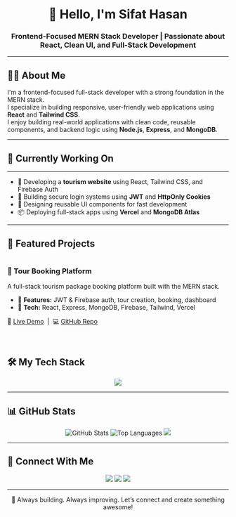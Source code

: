 

<h1 align="center">👋 Hello, I'm Sifat Hasan</h1>
<h3 align="center">Frontend-Focused MERN Stack Developer | Passionate about React, Clean UI, and Full-Stack Development</h3>

---

## 🧑‍💼 About Me

I'm a frontend-focused full-stack developer with a strong foundation in the MERN stack.  
I specialize in building responsive, user-friendly web applications using **React** and **Tailwind CSS**.  
I enjoy building real-world applications with clean code, reusable components, and backend logic using **Node.js**, **Express**, and **MongoDB**.

---


## 🔭 Currently Working On

---
 - 🎨 Developing a **tourism website** using React, Tailwind CSS, and Firebase Auth  
- 🔐 Building secure login systems using **JWT** and **HttpOnly Cookies**  
- 🧩 Designing reusable UI components for fast development  
- 📦 Deploying full-stack apps using **Vercel** and **MongoDB Atlas**
   
   



---

## 🚀 Featured Projects

<div style="display: flex; align-items: center; justify-content: space-between; gap: 20px; flex-wrap: wrap;">

  <!-- Left side: Project content -->
  <div style="flex: 1; min-width: 280px;">
    <h3>🧭 Tour Booking Platform</h3>
    <p>A full-stack tourism package booking platform built with the MERN stack.</p>
    <ul>
      <li>🔐 <strong>Features:</strong> JWT & Firebase auth, tour creation, booking, dashboard</li>
      <li>🧰 <strong>Tech:</strong> React, Express, MongoDB, Firebase, Tailwind, Vercel</li>
    </ul>
    <p>
      🔗 <a href="https://tourmanagementsystem-3651f.web.app">Live Demo</a> &nbsp;|&nbsp;
      💻 <a href="https://github.com/Programming-Hero-Web-Course4/b11a11-client-side-sifathasan2430">GitHub Repo</a>
    </p>
  </div>

  <!-- Right side: Image -->
  <div style="flex: 1; min-width: 280px;">

  </div>

</div>


## 🛠️ My Tech Stack

<p align="center">
  <img src="https://skillicons.dev/icons?i=html,css,js,react,tailwind,nodejs,express,mongodb,firebase,git,github,vercel,figma" />
</p>

---

## 📊 GitHub Stats

<p align="center">
  <img src="https://github-readme-stats.vercel.app/api?username=sifathasan2430&show_icons=true&theme=tokyonight" alt="GitHub Stats" />
 
  <img src="https://github-readme-stats.vercel.app/api/top-langs/?username=sifathasan2430&layout=compact&theme=tokyonight" alt="Top Languages" />
   <img src="https://github-readme-streak-stats.demolab.com?user=sifathasan2430&theme=tokyonight" />
</p>

---

## 🔗 Connect With Me

<p align="center">
  <a href="mailto:sifatshasan@gmail.com"><img src="https://img.shields.io/badge/Gmail-red?style=for-the-badge&logo=gmail&logoColor=white" /></a>
  <a href="https://www.linkedin.com/in/YOUR-LINKEDIN"><img src="https://img.shields.io/badge/LinkedIn-blue?style=for-the-badge&logo=linkedin&logoColor=white" /></a>
  <a href="https://github.com/sifathasan2430"><img src="https://img.shields.io/badge/GitHub-000?style=for-the-badge&logo=github&logoColor=white" /></a>
</p>

---

<p align="center">🌱 Always building. Always improving. Let’s connect and create something awesome!</p>

